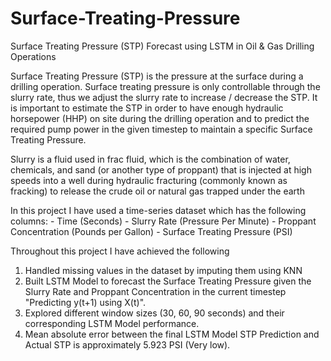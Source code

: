# Surface-Treating-Pressure
Surface Treating Pressure (STP) Forecast using LSTM in Oil & Gas Drilling Operations

Surface Treating Pressure (STP) is the pressure at the surface during a drilling operation. Surface treating pressure is only controllable through the slurry rate, thus we adjust the slurry rate to increase / decrease the STP. It is important to estimate the STP in order to have enough hydraulic horsepower (HHP) on site during the drilling operation and to predict the required pump power in the given timestep to maintain a specific Surface Treating Pressure.

Slurry is a fluid used in frac fluid, which is the combination of water, chemicals, and sand (or another type of proppant) that is injected at high speeds into a well during hydraulic fracturing (commonly known as fracking) to release the crude oil or natural gas trapped under the earth


In this project I have used a time-series dataset which has the following columns:
    - Time (Seconds)
    - Slurry Rate (Pressure Per Minute)
    - Proppant Concentration (Pounds per Gallon)
    - Surface Treating Pressure (PSI)


Throughout this project I have achieved the following
  1. Handled missing values in the dataset by imputing them using KNN
  2. Built LSTM Model to forecast the Surface Treating Pressure given the Slurry Rate and Proppant Concentration in the current timestep "Predicting y(t+1) using X(t)".
  3. Explored different window sizes (30, 60, 90 seconds) and their corresponding LSTM Model performance.
  4. Mean absolute error between the final LSTM Model STP Prediction and Actual STP is approximately 5.923 PSI (Very low).
